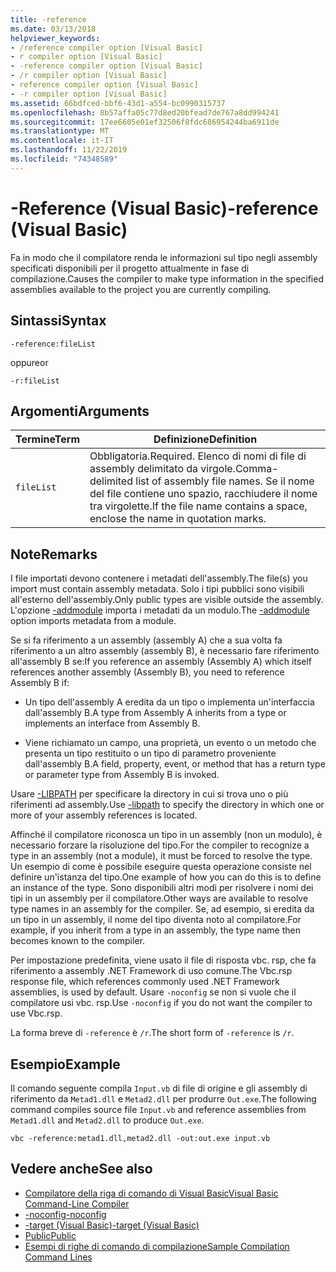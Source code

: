 ```yaml
---
title: -reference
ms.date: 03/13/2018
helpviewer_keywords:
- /reference compiler option [Visual Basic]
- r compiler option [Visual Basic]
- -reference compiler option [Visual Basic]
- /r compiler option [Visual Basic]
- reference compiler option [Visual Basic]
- -r compiler option [Visual Basic]
ms.assetid: 66bdfced-bbf6-43d1-a554-bc0990315737
ms.openlocfilehash: 8b57affa05c77d8ed20bfead7de767a8dd994241
ms.sourcegitcommit: 17ee6605e01ef32506f8fdc686954244ba6911de
ms.translationtype: MT
ms.contentlocale: it-IT
ms.lasthandoff: 11/22/2019
ms.locfileid: "74348589"
---
```

# <a name="-reference-visual-basic"></a><span data-ttu-id="edbdc-102">-Reference (Visual Basic)</span><span class="sxs-lookup"><span data-stu-id="edbdc-102">-reference (Visual Basic)</span></span>
<span data-ttu-id="edbdc-103">Fa in modo che il compilatore renda le informazioni sul tipo negli assembly specificati disponibili per il progetto attualmente in fase di compilazione.</span><span class="sxs-lookup"><span data-stu-id="edbdc-103">Causes the compiler to make type information in the specified assemblies available to the project you are currently compiling.</span></span>  
  
## <a name="syntax"></a><span data-ttu-id="edbdc-104">Sintassi</span><span class="sxs-lookup"><span data-stu-id="edbdc-104">Syntax</span></span>  
  
```console  
-reference:fileList  
```

<span data-ttu-id="edbdc-105">oppure</span><span class="sxs-lookup"><span data-stu-id="edbdc-105">or</span></span>

```console
-r:fileList  
```  
  
## <a name="arguments"></a><span data-ttu-id="edbdc-106">Argomenti</span><span class="sxs-lookup"><span data-stu-id="edbdc-106">Arguments</span></span>  
  
|<span data-ttu-id="edbdc-107">Termine</span><span class="sxs-lookup"><span data-stu-id="edbdc-107">Term</span></span>|<span data-ttu-id="edbdc-108">Definizione</span><span class="sxs-lookup"><span data-stu-id="edbdc-108">Definition</span></span>|  
|---|---|  
|`fileList`|<span data-ttu-id="edbdc-109">Obbligatoria.</span><span class="sxs-lookup"><span data-stu-id="edbdc-109">Required.</span></span> <span data-ttu-id="edbdc-110">Elenco di nomi di file di assembly delimitato da virgole.</span><span class="sxs-lookup"><span data-stu-id="edbdc-110">Comma-delimited list of assembly file names.</span></span> <span data-ttu-id="edbdc-111">Se il nome del file contiene uno spazio, racchiudere il nome tra virgolette.</span><span class="sxs-lookup"><span data-stu-id="edbdc-111">If the file name contains a space, enclose the name in quotation marks.</span></span>|  
  
## <a name="remarks"></a><span data-ttu-id="edbdc-112">Note</span><span class="sxs-lookup"><span data-stu-id="edbdc-112">Remarks</span></span>  
 <span data-ttu-id="edbdc-113">I file importati devono contenere i metadati dell'assembly.</span><span class="sxs-lookup"><span data-stu-id="edbdc-113">The file(s) you import must contain assembly metadata.</span></span> <span data-ttu-id="edbdc-114">Solo i tipi pubblici sono visibili all'esterno dell'assembly.</span><span class="sxs-lookup"><span data-stu-id="edbdc-114">Only public types are visible outside the assembly.</span></span> <span data-ttu-id="edbdc-115">L'opzione [-addmodule](../../../visual-basic/reference/command-line-compiler/addmodule.md) importa i metadati da un modulo.</span><span class="sxs-lookup"><span data-stu-id="edbdc-115">The [-addmodule](../../../visual-basic/reference/command-line-compiler/addmodule.md) option imports metadata from a module.</span></span>  
  
 <span data-ttu-id="edbdc-116">Se si fa riferimento a un assembly (assembly A) che a sua volta fa riferimento a un altro assembly (assembly B), è necessario fare riferimento all'assembly B se:</span><span class="sxs-lookup"><span data-stu-id="edbdc-116">If you reference an assembly (Assembly A) which itself references another assembly (Assembly B), you need to reference Assembly B if:</span></span>  
  
- <span data-ttu-id="edbdc-117">Un tipo dell'assembly A eredita da un tipo o implementa un'interfaccia dall'assembly B.</span><span class="sxs-lookup"><span data-stu-id="edbdc-117">A type from Assembly A inherits from a type or implements an interface from Assembly B.</span></span>  
  
- <span data-ttu-id="edbdc-118">Viene richiamato un campo, una proprietà, un evento o un metodo che presenta un tipo restituito o un tipo di parametro proveniente dall'assembly B.</span><span class="sxs-lookup"><span data-stu-id="edbdc-118">A field, property, event, or method that has a return type or parameter type from Assembly B is invoked.</span></span>  
  
 <span data-ttu-id="edbdc-119">Usare [-LIBPATH](../../../visual-basic/reference/command-line-compiler/libpath.md) per specificare la directory in cui si trova uno o più riferimenti ad assembly.</span><span class="sxs-lookup"><span data-stu-id="edbdc-119">Use [-libpath](../../../visual-basic/reference/command-line-compiler/libpath.md) to specify the directory in which one or more of your assembly references is located.</span></span>  
  
 <span data-ttu-id="edbdc-120">Affinché il compilatore riconosca un tipo in un assembly (non un modulo), è necessario forzare la risoluzione del tipo.</span><span class="sxs-lookup"><span data-stu-id="edbdc-120">For the compiler to recognize a type in an assembly (not a module), it must be forced to resolve the type.</span></span> <span data-ttu-id="edbdc-121">Un esempio di come è possibile eseguire questa operazione consiste nel definire un'istanza del tipo.</span><span class="sxs-lookup"><span data-stu-id="edbdc-121">One example of how you can do this is to define an instance of the type.</span></span> <span data-ttu-id="edbdc-122">Sono disponibili altri modi per risolvere i nomi dei tipi in un assembly per il compilatore.</span><span class="sxs-lookup"><span data-stu-id="edbdc-122">Other ways are available to resolve type names in an assembly for the compiler.</span></span> <span data-ttu-id="edbdc-123">Se, ad esempio, si eredita da un tipo in un assembly, il nome del tipo diventa noto al compilatore.</span><span class="sxs-lookup"><span data-stu-id="edbdc-123">For example, if you inherit from a type in an assembly, the type name then becomes known to the compiler.</span></span>  
  
 <span data-ttu-id="edbdc-124">Per impostazione predefinita, viene usato il file di risposta vbc. rsp, che fa riferimento a assembly .NET Framework di uso comune.</span><span class="sxs-lookup"><span data-stu-id="edbdc-124">The Vbc.rsp response file, which references commonly used .NET Framework assemblies, is used by default.</span></span> <span data-ttu-id="edbdc-125">Usare `-noconfig` se non si vuole che il compilatore usi vbc. rsp.</span><span class="sxs-lookup"><span data-stu-id="edbdc-125">Use `-noconfig` if you do not want the compiler to use Vbc.rsp.</span></span>  
  
 <span data-ttu-id="edbdc-126">La forma breve di `-reference` è `/r`.</span><span class="sxs-lookup"><span data-stu-id="edbdc-126">The short form of `-reference` is `/r`.</span></span>  
  
## <a name="example"></a><span data-ttu-id="edbdc-127">Esempio</span><span class="sxs-lookup"><span data-stu-id="edbdc-127">Example</span></span>  
 <span data-ttu-id="edbdc-128">Il comando seguente compila `Input.vb` di file di origine e gli assembly di riferimento da `Metad1.dll` e `Metad2.dll` per produrre `Out.exe`.</span><span class="sxs-lookup"><span data-stu-id="edbdc-128">The following command compiles source file `Input.vb` and reference assemblies from `Metad1.dll` and `Metad2.dll` to produce `Out.exe`.</span></span>  
  
```console
vbc -reference:metad1.dll,metad2.dll -out:out.exe input.vb  
```  
  
## <a name="see-also"></a><span data-ttu-id="edbdc-129">Vedere anche</span><span class="sxs-lookup"><span data-stu-id="edbdc-129">See also</span></span>

- [<span data-ttu-id="edbdc-130">Compilatore della riga di comando di Visual Basic</span><span class="sxs-lookup"><span data-stu-id="edbdc-130">Visual Basic Command-Line Compiler</span></span>](../../../visual-basic/reference/command-line-compiler/index.md)
- [<span data-ttu-id="edbdc-131">-noconfig</span><span class="sxs-lookup"><span data-stu-id="edbdc-131">-noconfig</span></span>](../../../visual-basic/reference/command-line-compiler/noconfig.md)
- [<span data-ttu-id="edbdc-132">-target (Visual Basic)</span><span class="sxs-lookup"><span data-stu-id="edbdc-132">-target (Visual Basic)</span></span>](../../../visual-basic/reference/command-line-compiler/target.md)
- [<span data-ttu-id="edbdc-133">Public</span><span class="sxs-lookup"><span data-stu-id="edbdc-133">Public</span></span>](../../../visual-basic/language-reference/modifiers/public.md)
- [<span data-ttu-id="edbdc-134">Esempi di righe di comando di compilazione</span><span class="sxs-lookup"><span data-stu-id="edbdc-134">Sample Compilation Command Lines</span></span>](../../../visual-basic/reference/command-line-compiler/sample-compilation-command-lines.md)
